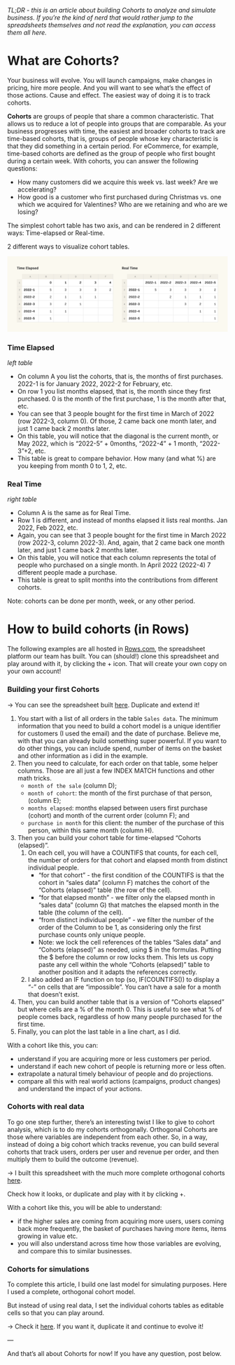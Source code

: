 _TL;DR - this is an article about building Cohorts to analyze and simulate business. If you’re the kind of nerd that would rather jump to the spreadsheets themselves and not read the explanation, you can access them all here._

# What are Cohorts?

Your business will evolve. You will launch campaigns, make changes in pricing, hire more people. And you will want to see what’s the effect of those actions. Cause and effect. The easiest way of doing it is to track cohorts.

**Cohorts** are groups of people that share a common characteristic. That allows us to reduce a lot of people into groups that are comparable. As your business progresses with time, the easiest and broader cohorts to track are time-based cohorts, that is, groups of people whose key characteristic is that they did something in a certain period. For eCommerce, for example, time-based cohorts are defined as the group of people who first bought during a certain week. With cohorts, you can answer the following questions:

- How many customers did we acquire this week vs. last week?  Are we accelerating?
- How good is a customer who first purchased during Christmas vs. one which we acquired for Valentines? Who are we retaining and who are we losing?

The simplest cohort table has two axis, and can be rendered in 2 different ways: Time-elapsed or Real-time.

2 different ways to visualize cohort tables.

![cohorts](2015-04-08-measuring-success-with-cohorts-cohorts.png)

### Time Elapsed
_left table_ 

- On column A you list the cohorts, that is, the months of first purchases. 2022-1 is for January 2022, 2022-2 for February, etc. 
- On row 1 you list months elapsed, that is, the month since they first purchased. 0 is the month of the first purchase, 1 is the month after that, etc. 
- You can see that 3 people bought for the first time in March of 2022 (row 2022-3, column 0). Of those, 2 came back one month later, and just 1 came back 2 months later. 
- On this table, you will notice that the diagonal is the current month, or May 2022, which is “2022-5” + 0months, “2022-4” + 1 month, “2022-3”+2, etc. 
- This table is great to compare behavior. How many (and what %) are you keeping from month 0 to 1, 2, etc.

### Real Time
_right table_

- Column A is the same as for Real Time. 
- Row 1 is different, and instead of months elapsed it lists real months. Jan 2022, Feb 2022, etc.
- Again, you can see that 3 people bought for the first time in March 2022 (row 2022-3, column 2022-3). And, again, that 2 came back one month later, and just 1 came back 2 months later. 
- On this table, you will notice that each column represents the total of people who purchased on a single month. In April 2022 (2022-4) 7 different people made a purchase.
- This table is great to split months into the contributions from different cohorts.

Note: cohorts can be done per month, week, or any other period.

# How to build cohorts (in Rows)

The following examples are all hosted in [Rows.com](https://rows.com), the spreadsheet platform our team has built. You can (should!) clone this spreadsheet and play around with it, by clicking the + icon. That will create your own copy on your own account!

### Building your first Cohorts

→ You can see the spreadsheet built [here](https://rows.com/humberto/analytics/cohorts-introduction-6EEmgZhfuc2euqbFWCyWTx/live). Duplicate and extend it! 

1. You start with a list of all orders in the table `Sales data`. The minimum information that you need to build a cohort model is a unique identifier for customers (I used the email) and the date of purchase. Believe me, with that you can already build something super powerful. If you want to do other things, you can include spend, number of items on the basket and other information as i did in the example.
2. Then you need to calculate, for each order on that table, some helper columns. Those are all just a few INDEX MATCH functions and other math tricks.
    - `month of the sale` (column D);
    - `month of cohort`: the month of the first purchase of that person, (column E);
    - `months elapsed`: months elapsed between users first purchase (cohort) and month of the current order (column F); and 
    - `purchase in month` for this client: the number of the purchase of this person, within this same month (column H). 
3. Then you can build your cohort table for time-elapsed “Cohorts (elapsed)”. 
    1. On each cell, you will have a COUNTIFS that counts, for each cell, the number of orders for that cohort and elapsed month from distinct individual people.
        - “for that cohort” - the first condition of the COUNTIFS is that the cohort in “sales data” (column F) matches the cohort of the “Cohorts (elapsed)” table (the row of the cell). 
        - “for that elapsed month” - we filter only the elapsed month in “sales data” (column G) that matches the elapsed month in the table (the column of the cell).
        - “from distinct individual people” - we filter the number of the order  of the Column to be 1, as considering only the first purchase counts only unique people. 
        - Note: we lock the cell references of the tables “Sales data” and “Cohorts (elapsed)” as needed, using $ in the formulas. Putting the $ before the column or row locks them. This lets us copy paste any cell within the whole “Cohorts (elapsed)” table to another position and it adapts the references correctly.
    2. I also added an IF function on top (so, IF(COUNTIFS()) to display a “-” on cells that are “impossible”. You can’t have a sale for a month that doesn’t exist.
4. Then, you can build another table that is a version of “Cohorts elapsed” but where cells are a % of the month 0. This is useful to see what % of people comes back, regardless of how many people purchased for the first time.
5. Finally, you can plot the last table in a line chart, as I did.

With a cohort like this, you can:

- understand if you are acquiring more or less customers per period.
- understand if each new cohort of people is returning more or less often.
- extrapolate a natural timely behaviour of people and do projections.
- compare all this with real world actions (campaigns, product changes) and understand the impact of your actions.

### Cohorts with real data

To go one step further, there’s an interesting twist I like to give to cohort analysis, which is to do my cohorts orthogonally. Orthogonal Cohorts are those where variables are independent from each other. So, in a way, instead of doing a big cohort which tracks revenue, you can build several cohorts that track users, orders per user and revenue per order, and then multiply them to build the outcome (revenue).

→ I built this spreadsheet with the much more complete orthogonal cohorts [here](https://rows.com/humberto/analytics/cohorts-for-e-commerce-real-data-7AgSTMDhctsstfl7hUQMxN/a8e012a4-8fb2-44b3-8f70-f1ccbb124fa3/live). 

Check how it looks, or duplicate and play with it by clicking +.

With a cohort like this, you will be able to understand:

- if the higher sales are coming from acquiring more users, users coming back more frequently, the basket of purchases having more items, items growing in  value etc.
- you will also understand across time how those variables are evolving, and compare this to similar businesses.

### Cohorts for simulations

To complete this article, I build one last model for simulating purposes. Here I used a complete, orthogonal cohort model. 

But instead of using real data, I set the individual cohorts tables as editable cells so that you can play around. 

→ Check it [here](https://rows.com/humberto/analytics/cohorts-for-e-commerce-simulator-2tyl566FH2bc8fNtbMvmyI/6ce4e9ad-2e74-47a3-9886-99891384d424/live). If you want it, duplicate it and continue to evolve it!

—

And that’s all about Cohorts for now! If you have any question, post below.
